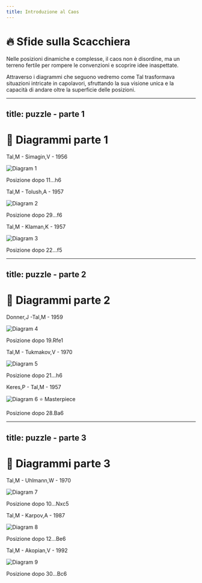 ```yaml
---
title: Introduzione al Caos
---
```


# 🔥 Sfide sulla Scacchiera

<div class="mt-6 text-left">
  <p class="text-lg text-gray-500 leading-relaxed">
    Nelle posizioni dinamiche e complesse, il caos non è disordine, ma un terreno fertile per rompere le convenzioni e scoprire idee inaspettate.
  </p>
  <p class="text-lg text-gray-500 leading-relaxed mt-4">
    Attraverso i diagrammi che seguono vedremo come Tal trasformava situazioni intricate in capolavori, sfruttando la sua visione unica e la capacità di andare oltre la superficie delle posizioni.
  </p>
</div>

<Footer />

---
title: puzzle - parte 1
---

# 🧩 Diagrammi parte 1

<div class="grid grid-cols-3 gap-4 items-center justify-center mt-12">
  <div v-click="1" class="flex flex-col items-center">
    <p class="text-sm font-semibold text-gray-500">Tal,M - Simagin,V - 1956</p>
    <img src="../images/tal-simagin-1956.jpg" alt="Diagram 1" class="w-48 h-48 object-cover rounded-lg shadow-md border-2 border-gray-300" />
    <p class="mt-2 text-xs">Posizione dopo 11...h6</p>
  </div>  
  <div v-click="2" class="flex flex-col items-center">
    <p class="text-sm font-semibold text-gray-500">Tal,M - Tolush,A - 1957</p>
    <img src="../images/tal-tolush-1957.jpg" alt="Diagram 2" class="w-48 h-48 object-cover rounded-lg shadow-md border-2 border-gray-300" />
    <p class="mt-2 text-xs">Posizione dopo 29...f6</p>
  </div>
  <div v-click="3" class="flex flex-col items-center">
    <p class="text-sm font-semibold text-gray-500">Tal,M - Klaman,K - 1957</p>
    <img src="../images/tal-klaman-1957.jpg" alt="Diagram 3" class="w-48 h-48 object-cover rounded-lg shadow-md border-2 border-gray-300" />
    <p class="mt-2 text-xs">Posizione dopo 22...f5</p>
  </div>
</div>

<Footer />

---
title: puzzle - parte 2
---

# 🧩 Diagrammi parte 2

<div class="grid grid-cols-3 gap-4 items-center justify-center mt-12">
  <div v-click="1" class="flex flex-col items-center">
    <p class="text-sm font-semibold text-gray-500">Donner,J -Tal,M - 1959</p>
    <img src="../images/donner-tal-1959.jpg" alt="Diagram 4" class="w-48 h-48 object-cover rounded-lg shadow-md border-2 border-gray-300" />
    <p class="mt-2 text-xs">Posizione dopo 19.Rfe1</p>
  </div>
  <div v-click="2" class="flex flex-col items-center">
    <p class="text-sm font-semibold text-gray-500">Tal,M - Tukmakov,V - 1970</p>
    <img src="../images/tal-tukmakov-1970.jpg" alt="Diagram 5" class="w-48 h-48 object-cover rounded-lg shadow-md border-2 border-gray-300" />
    <p class="mt-2 text-xs">Posizione dopo 21...h6</p>
  </div>
  <div v-click="3" class="flex flex-col items-center">
    <p class="text-sm font-semibold text-gray-500">Keres,P - Tal,M - 1957</p>
    <div class="relative flex flex-col items-center">
        <img src="../images/keres-tal-1959.jpg" alt="Diagram 6" class="w-48 h-48 object-cover rounded-lg shadow-md border-2 border-gray-300" />
        <span class="absolute -top-3 px-2 pl-1.5 py-0.5 bg-blue-500 text-white text-[9px] font-semibold rounded-full flex items-center shadow-md">
            ⭐ Masterpiece
        </span>
    </div>    
    <p class="mt-2 text-xs">Posizione dopo 28.Ba6</p>
  </div>  
</div>

<Footer />

---
title: puzzle - parte 3
---

# 🧩 Diagrammi parte 3

<div class="grid grid-cols-3 gap-4 items-center justify-center mt-12">  
  <div v-click="1" class="flex flex-col items-center">
    <p class="text-sm font-semibold text-gray-500">Tal,M - Uhlmann,W - 1970</p>
    <img src="../images/tal-uhlmann-1970.jpg" alt="Diagram 7" class="w-48 h-48 object-cover rounded-lg shadow-md border-2 border-gray-300" />
    <p class="mt-2 text-xs">Posizione dopo 10...Nxc5</p>
  </div>
  <div v-click="2" class="flex flex-col items-center">
    <p class="text-sm font-semibold text-gray-500">Tal,M - Karpov,A - 1987</p>
    <img src="../images/tal-karpov-1987.jpg" alt="Diagram 8" class="w-48 h-48 object-cover rounded-lg shadow-md border-2 border-gray-300" />
    <p class="mt-2 text-xs">Posizione dopo 12...Be6</p>
  </div>
  <div v-click="3" class="flex flex-col items-center">
    <p class="text-sm font-semibold text-gray-500">Tal,M - Akopian,V - 1992</p>
    <img src="../images/tal-akopian-1992.jpg" alt="Diagram 9" class="w-48 h-48 object-cover rounded-lg shadow-md border-2 border-gray-300" />
    <p class="mt-2 text-xs">Posizione dopo 30...Bc6</p>
  </div>  
</div>

<Footer />
